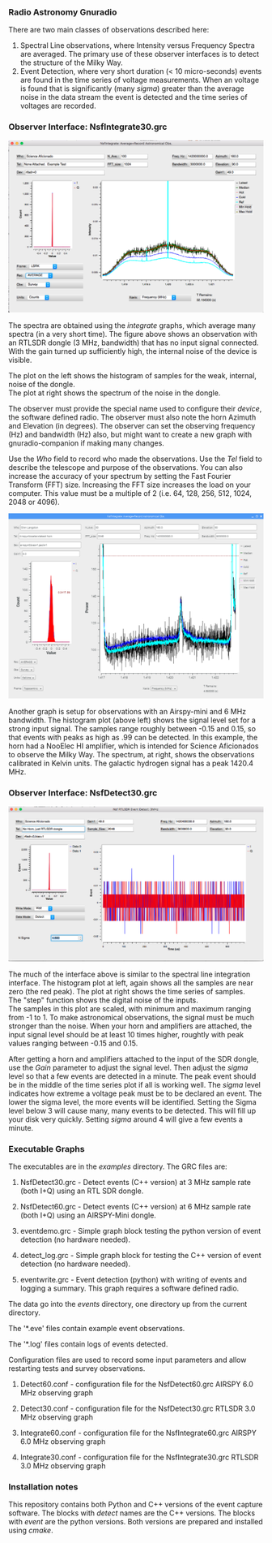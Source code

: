 ### Radio Astronomy Gnuradio 
There are two main classes of observations described here:
1) Spectral Line observations, where Intensity versus Frequency Spectra are averaged.  The primary use of these observer interfaces is to detect the structure of the Milky Way.
2) Event Detection, where very short duration (< 10 micro-seconds) events are found in the time series of voltage measurements.  When an voltage is found that is significantly (many _sigma_) greater than the average noise in the data stream the event is detected and the time series of voltages are recorded.

### Observer Interface: NsfIntegrate30.grc

![Observer Inteface](NsfIntegrate30+RtlSdrDongleOnly.png)

The spectra are obtained using the _integrate_ graphs, which average many spectra (in a very short time).
The figure above shows an observation with an RTLSDR dongle (3 MHz, bandwidth) that has no input signal connected.
With the gain turned up sufficiently high, the internal noise of the device is visible.    

The plot on the left shows the histogram of samples for the weak, internal, noise of the dongle.  
The plot at right shows the spectrum of the noise in the dongle.  

The observer must provide the special name used to configure their _device_, the software defined radio.  The observer must also note the horn Azimuth and Elevation (in degrees). The observer can set the observing frequency (Hz) and bandwidth (Hz) also, but might want to create a new graph with gnuradio-companion if making many changes.

Use the _Who_ field to record who made the observations.   Use the _Tel_ field to describe the telescope and purpose of the observations.  You can also increase the accuracy of your spectrum by setting the Fast Fourier Transform (FFT) size.  Increasing the FFT size increases the load on your computer.  This value must be a multiple of 2 (i.e.  64, 128, 256, 512, 1024, 2048 or 4096).

![Observer Interface](NooElecHotColdLoadTest105K.png)

Another graph is setup for observations with an Airspy-mini and 6 MHz bandwidth.  The histogram plot (above left) shows the signal level set for a strong input signal.  The samples range roughly between -0.15 and 0.15, so that events with peaks as high as .99 can be detected.  In this example, the horn had a NooElec HI amplifier, which is intended for Science Aficionados to observe the Milky Way.
The spectrum, at right, shows the observations calibrated in Kelvin units.  The galactic hydrogen signal has a peak 1420.4 MHz.

### Observer Interface: NsfDetect30.grc

![Observer Inteface](NsfDetect30+RtlSdrDongleOnly.png)

The much of the interface above is similar to the spectral line integration interface.  The histogram plot at left,
again shows all the samples are near zero (the red peak).   The plot at right shows the time series of samples.  
The "step" function shows the digital noise of the inputs.   
The samples in this plot are scaled, with minimum and maximum ranging from -1 to 1.  To make astronomical observations, 
the signal must be much stronger than the noise.   When your horn and amplifiers are attached, the input signal level should be at least 10 times higher, roughtly with peak values ranging between -0.15 and 0.15.

After getting a horn and amplifiers attached to the input of the SDR dongle, use the _Gain_ parameter to adjust the signal level.
Then adjust the _sigma_ level so that a few events are detected in a minute.  The peak event should be in the middle of the time series plot if all is working well.   The _sigma_ level indicates how extreme a voltage peak must be to be declared an event.  The lower the sigma level, the more events will be identified.   Setting the Sigma level below 3 will cause many, many events to be detected.   This will fill up your disk very quickly.   Setting _sigma_ around 4 will give a few events a minute.

### Executable Graphs

The executables are in the _examples_ directory.  The GRC files are:

1. NsfDetect30.grc - Detect events (C++ version) at 3 MHz sample rate (both I+Q) using an RTL SDR dongle.

1. NsfDetect60.grc - Detect events (C++ version) at 6 MHz sample rate (both I+Q) using an AIRSPY-Mini dongle.

1. eventdemo.grc - Simple graph block testing the python version of event detection (no hardware needed).

1. detect_log.grc - Simple graph block for  testing the C++ version of event detection (no hardware needed).

1. eventwrite.grc - Event detection (python) with writing of events and logging a summary.  This graph requires a software defined radio.

The data go into the _events_ directory, one directory up from the current directory.

The '*.eve' files contain example event observations. 

The '*.log' files contain logs of events detected.

Configuration files are used to record some input parameters and allow restarting tests and survey observations.

1. Detect60.conf - configuration file for the NsfDetect60.grc AIRSPY 6.0 MHz observing graph

1. Detect30.conf - configuration file for the NsfDetect30.grc RTLSDR 3.0 MHz observing graph

1. Integrate60.conf - configuration file for the NsfIntegrate60.grc AIRSPY 6.0 MHz observing graph

1. Integrate30.conf - configuration file for the NsfIntegrate30.grc RTLSDR 3.0 MHz observing graph

### Installation notes

This repository contains both Python and C++ versions of the event capture software.
The blocks with _detect_ names are the C++ versions.   The blocks with _event_ are the python versions.  Both
versions are prepared and installed using _cmake_.
